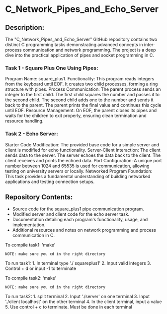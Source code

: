 # C_Network_Pipes_and_Echo_Server

## Description:
The "C_Network_Pipes_and_Echo_Server" GitHub repository contains two distinct C programming tasks demonstrating advanced concepts in inter-process communication and network programming. The project is a deep dive into the practical application of pipes and socket programming in C.

### Task 1 - Square Plus One Using Pipes:
Program Name: square_plus1.
Functionality: This program reads integers from the keyboard until EOF. It creates two child processes, forming a ring structure with pipes.
Process Communication:
The parent process sends an integer to the first child.
The first child squares the number and passes it to the second child.
The second child adds one to the number and sends it back to the parent.
The parent prints the final value and continues this cycle until EOF.
Resource Management: On EOF, the parent closes its pipes and waits for the children to exit properly, ensuring clean termination and resource handling.

### Task 2 - Echo Server:
Starter Code Modification: The provided base code for a simple server and client is modified for echo functionality.
Server-Client Interaction:
The client sends data to the server.
The server echoes the data back to the client.
The client receives and prints the echoed data.
Port Configuration: A unique port number between 1024 and 65535 is used for communication, allowing testing on university servers or locally.
Networked Program Foundation: This task provides a fundamental understanding of building networked applications and testing connection setups.

## Repository Contents:
- Source code for the square_plus1 pipe communication program.
- Modified server and client code for the echo server task.
- Documentation detailing each program's functionality, usage, and implementation.
- Additional resources and notes on network programming and process communication in C.

To compile task1:
    'make'

    NOTE: make sure you cd in the right directory

To run task1:
    1. In terminal type './ squareplus1'
    2. Input valid integers
    3. Control + d or input -1 to terminate


To compile task2:
    'make'

    NOTE: make sure you cd in the right directory

To run task2: 
    1. split terminal
    2. Input './server' on one terminal
    3. Input './client localhost' on the other terminal
    4. In the client terminal, input a value
    5. Use control + c to terminate. Must be done in each terminal
